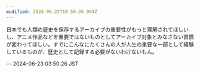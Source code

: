 ```yaml
---
modified: 2024-06-22T18:50:26.904Z
---
```


<p>日本でも人類の歴史を保存するアーカイブの重要性がもっと理解されてほしいし、アニメ作品などを重要ではないものとしてアーカイブ対象とみなさない習慣が変わってほしい。すでにこんなにたくさんの人が人生の重要な一部として経験しているものが、歴史として記録する必要がないわけないもん。</p>

&mdash; 2024-06-23 03:50:26 JST

<!-- Original URL: https://mastodon.social/@sakuramochi0/112661772822525740-->
